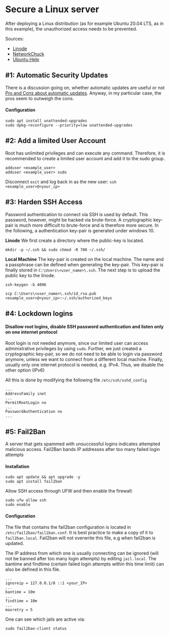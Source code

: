 # Secure a Linux server
After deploying  a Linux distribution (as for example Ubuntu 20.04 LTS, as in this example), the unauthorized access needs to be prevented.

Sources:

- [Linode](https://www.linode.com/docs/guides/securing-your-server/)
- [NetworkChuck](https://www.youtube.com/watch?v=ZhMw53Ud2tY)
- [Ubuntu Help](https://help.ubuntu.com/community/AutomaticSecurityUpdates)

## #1: Automatic Security Updates
There is a discussion going on, whether automatic updates are useful or not [Pro and Cons about automatic updates](https://fedoraproject.org/wiki/AutoUpdates#Why_use_Automatic_updates.3F). 
Anyway, in my particular case, the pros seem to outweigh the cons.

#### Configuration
```
sudo apt install unattended-upgrades
sudo dpkg-reconfigure --priority=low unattended-upgrades
```

## #2: Add a limited User Account
Root has unlimited privileges and can execute any command. Therefore, it is recommended to create a limited user account and add it to the sudo group.

```
adduser <example_user>
adduser <example_user> sudo
```

Disconnect  ```exit``` and log back in as the new user: ```ssh <example_user>@<your_ip>```

## #3: Harden SSH Access
Password authentication to connect via SSH is used by default. This password, however, might be hacked via brute-force. A cryptographic key-pair is much more difficult to brute-force and is therefore more secure. 
In the following, a authentication key-pair is generated under windows 10.

**Linode**
We first create a directory where the public-key is located.
```
mkdir -p ~/.ssh && sudo chmod -R 700 ~/.ssh/
```


**Local Machine**
The key-pair is created on the local machine. The name and a passphrase can be defined when generating the key-pair. 
This key-pair is finally stored in `C:\Users\<user_name>\.ssh`. 
The next step is to upload the public key to the linode.
```
ssh-keygen -b 4096

scp C:\Users\<user_name>\.ssh/id_rsa.pub <example_user>@<your_ip>:~/.ssh/authorized_keys
```

## #4: Lockdown logins

#### Disallow root logins, disable SSH password authentication and listen only on one internet protocol
Root login is not needed anymore, since our limited user can access administrative privileges by using `sudo`. 
Further, we just created a cryptographic key-pair, so we do not need to be able to login via password anymore, unless we want to connect from a different local machine.
Finally, usually only one internet protocol is needed, e.g. IPv4. Thus, we disable the other option (IPv6)

All this is done by modifying the following file `/etc/ssh/sshd_config`

```
...
AddressFamily inet
...
PermitRootLogin no
...
PasswordAuthentication no
...
```

## #5: Fail2Ban
A server that gets spammed with unsuccessful logins indicates attempted malicious access. Fail2Ban bands IP addresses after too many failed login attempts

#### Installation
```
sudo apt update && apt upgrade -y
sudo apt install fail2ban
```
Allow SSH access through UFW and then enable the firewall:
```
sudo ufw allow ssh
sudo enable
```

#### Configuration
The file that contains the fail2ban configuration is located in `/etc/fail2ban/fail2ban.conf`. It is best practice to make a copy of it to `fail2ban.local`. Fail2ban will not overwrite this file, e.g when fail2ban is updated.


The IP address from which one is usually connecting can be ignored (will not be banned after too many login attempts) by editing `jail.local`. 
The bantime and findtime (certain failed login attempts within this time limit) can also be defined in this file. 
```
...
ignoreip = 127.0.0.1/8 ::1 <your_IP>
...
bantime = 10m
...
findtime = 10m
...
maxretry = 5
```

One can see which jails are active via:
```
sudo fail2ban-client status
``` 
